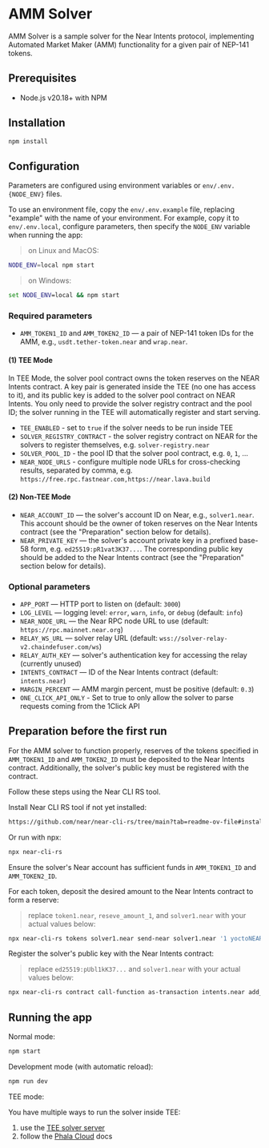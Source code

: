 # AMM Solver

AMM Solver is a sample solver for the Near Intents protocol, implementing Automated Market Maker (AMM) functionality for a given pair of NEP-141 tokens.

## Prerequisites

- Node.js v20.18+ with NPM

## Installation

```bash
npm install
```

## Configuration

Parameters are configured using environment variables or `env/.env.{NODE_ENV}` files.

To use an environment file, copy the `env/.env.example` file, replacing "example" with the name of your environment. For example, copy it to `env/.env.local`, configure parameters, then specify the `NODE_ENV` variable when running the app:

> on Linux and MacOS:

```bash
NODE_ENV=local npm start
```

> on Windows:

```bat
set NODE_ENV=local && npm start
```

### Required parameters

- `AMM_TOKEN1_ID` and `AMM_TOKEN2_ID` — a pair of NEP-141 token IDs for the AMM, e.g., `usdt.tether-token.near` and `wrap.near`.

#### (1) TEE Mode

In TEE Mode, the solver pool contract owns the token reserves on the NEAR Intents contract. A key pair is generated inside the TEE (no one has access to it), and its public key is added to the solver pool contract on NEAR Intents. You only need to provide the solver registry contract and the pool ID; the solver running in the TEE will automatically register and start serving.

- `TEE_ENABLED` - set to `true` if the solver needs to be run inside TEE
- `SOLVER_REGISTRY_CONTRACT` - the solver registry contract on NEAR for the solvers to register themselves, e.g. `solver-registry.near`
- `SOLVER_POOL_ID` - the pool ID that the solver pool contract, e.g. `0`, `1`, ...
- `NEAR_NODE_URLS` - configure multiple node URLs for cross-checking results, separated by comma, e.g. `https://free.rpc.fastnear.com,https://near.lava.build`

#### (2) Non-TEE Mode

- `NEAR_ACCOUNT_ID` — the solver's account ID on Near, e.g., `solver1.near`. This account should be the owner of token reserves on the Near Intents contract (see the "Preparation" section below for details).
- `NEAR_PRIVATE_KEY` — the solver's account private key in a prefixed base-58 form, e.g. `ed25519:pR1vat3K37...`. The corresponding public key should be added to the Near Intents contract (see the "Preparation" section below for details).

### Optional parameters

- `APP_PORT` — HTTP port to listen on (default: `3000`)
- `LOG_LEVEL` — logging level: `error`, `warn`, `info`, or `debug` (default: `info`)
- `NEAR_NODE_URL` — the Near RPC node URL to use (default: `https://rpc.mainnet.near.org`)
- `RELAY_WS_URL` — solver relay URL (default: `wss://solver-relay-v2.chaindefuser.com/ws`)
- `RELAY_AUTH_KEY` — solver's authentication key for accessing the relay (currently unused)
- `INTENTS_CONTRACT` — ID of the Near Intents contract (default: `intents.near`)
- `MARGIN_PERCENT` — AMM margin percent, must be positive (default: `0.3`)
- `ONE_CLICK_API_ONLY` - Set to true to only allow the solver to parse requests coming from the 1Click API

## Preparation before the first run

For the AMM solver to function properly, reserves of the tokens specified in `AMM_TOKEN1_ID` and `AMM_TOKEN2_ID` must be deposited to the Near Intents contract. Additionally, the solver's public key must be registered with the contract.

Follow these steps using the Near CLI RS tool.

Install Near CLI RS tool if not yet installed:

```bash
https://github.com/near/near-cli-rs/tree/main?tab=readme-ov-file#install
```

Or run with npx:

```bash
npx near-cli-rs
```

Ensure the solver's Near account has sufficient funds in `AMM_TOKEN1_ID` and `AMM_TOKEN2_ID`.

For each token, deposit the desired amount to the Near Intents contract to form a reserve:

> replace `token1.near`, `reseve_amount_1`, and `solver1.near` with your actual values below:

```bash
npx near-cli-rs tokens solver1.near send-near solver1.near '1 yoctoNEAR' network-config mainnet sign-with-keychain send
```

Register the solver's public key with the Near Intents contract:

> replace `ed25519:pUbl1kK37...` and `solver1.near` with your actual values below:

```bash
npx near-cli-rs contract call-function as-transaction intents.near add_public_key json-args '{"public_key":"ed25519:pUbL1Ck3Y"}' prepaid-gas '100.0 Tgas' attached-deposit '1 yoctoNEAR' sign-as solver1.near network-config mainnet sign-with-keychain send
```

## Running the app

Normal mode:

```bash
npm start
```

Development mode (with automatic reload):

```bash
npm run dev
```

TEE mode:

You have multiple ways to run the solver inside TEE:

1. use the [TEE solver server](https://github.com/Near-One/tee-solver/tree/main/server)
2. follow the [Phala Cloud](https://docs.phala.com/phala-cloud/cvm/overview) docs
